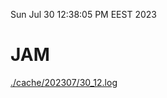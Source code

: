 Sun Jul 30 12:38:05 PM EEST 2023
# JAM
<a href='./cache/202307/30_12.log'>./cache/202307/30_12.log</a>
